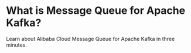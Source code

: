 # What is Message Queue for Apache Kafka?

Learn about Alibaba Cloud Message Queue for Apache Kafka in three minutes.



